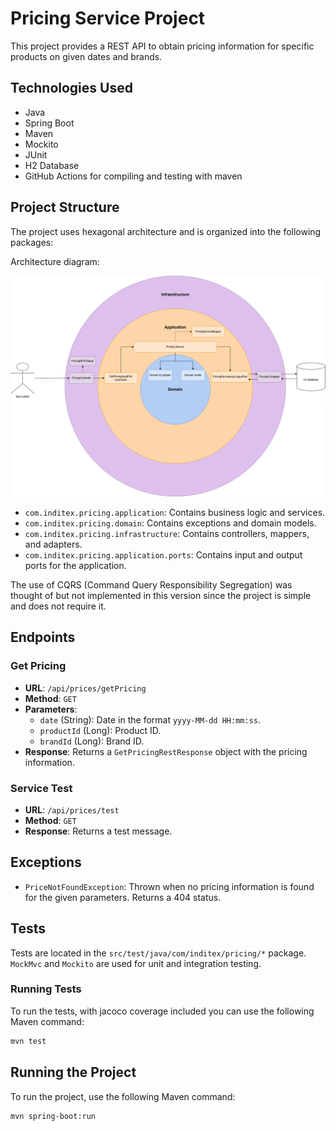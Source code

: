 
# Pricing Service Project

This project provides a REST API to obtain pricing information for specific products on given dates and brands.

## Technologies Used

- Java
- Spring Boot
- Maven
- Mockito
- JUnit
- H2 Database
- GitHub Actions for compiling and testing with maven

## Project Structure

The project uses hexagonal architecture and is organized into the following packages:

Architecture diagram:

![architecture_diagram.png](src/main/resources/static/arquitectura.drawio.png)

- `com.inditex.pricing.application`: Contains business logic and services.
- `com.inditex.pricing.domain`: Contains exceptions and domain models.
- `com.inditex.pricing.infrastructure`: Contains controllers, mappers, and adapters.
- `com.inditex.pricing.application.ports`: Contains input and output ports for the application.

The  use of CQRS (Command Query Responsibility Segregation) was thought of but not implemented in this version since the project is simple and does not require it.
## Endpoints

### Get Pricing

- **URL**: `/api/prices/getPricing`
- **Method**: `GET`
- **Parameters**:
  - `date` (String): Date in the format `yyyy-MM-dd HH:mm:ss`.
  - `productId` (Long): Product ID.
  - `brandId` (Long): Brand ID.
- **Response**: Returns a `GetPricingRestResponse` object with the pricing information.

### Service Test

- **URL**: `/api/prices/test`
- **Method**: `GET`
- **Response**: Returns a test message.

## Exceptions

- `PriceNotFoundException`: Thrown when no pricing information is found for the given parameters. Returns a 404 status.

## Tests

Tests are located in the `src/test/java/com/inditex/pricing/*` package. 
`MockMvc` and `Mockito` are used for unit and integration testing.

### Running Tests

To run the tests, with jacoco coverage included you can use the following Maven command:

```sh
mvn test
```

## Running the Project

To run the project, use the following Maven command:

```sh
mvn spring-boot:run
```
